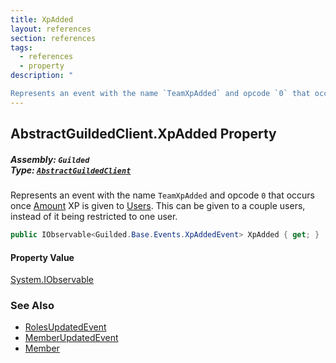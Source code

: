 ```yaml
---
title: XpAdded
layout: references
section: references
tags:
  - references
  - property
description: "

Represents an event with the name `TeamXpAdded` and opcode `0` that occurs once [Amount](XpAddedEvent.Amount 'Guilded.Base.Events.XpAddedEvent.Amount') XP is given to [Users](XpAddedEvent.Users 'Guilded.Base.Events.XpAddedEvent.Users'). This can be given to a couple users, instead of it being restricted to one user."
---
```


## AbstractGuildedClient.XpAdded Property
##### **Assembly:** `Guilded`<br/>**Type:** [`AbstractGuildedClient`](AbstractGuildedClient 'Guilded.AbstractGuildedClient')

Represents an event with the name `TeamXpAdded` and opcode `0` that occurs once [Amount](XpAddedEvent.Amount 'Guilded.Base.Events.XpAddedEvent.Amount') XP is given to [Users](XpAddedEvent.Users 'Guilded.Base.Events.XpAddedEvent.Users'). This can be given to a couple users, instead of it being restricted to one user.

```csharp
public IObservable<Guilded.Base.Events.XpAddedEvent> XpAdded { get; }
```

#### Property Value
[System.IObservable](https://docs.microsoft.com/en-us/dotnet/api/System.IObservable 'System.IObservable')

### See Also
- [RolesUpdatedEvent](RolesUpdatedEvent 'Guilded.Base.Events.RolesUpdatedEvent')
- [MemberUpdatedEvent](MemberUpdatedEvent 'Guilded.Base.Events.MemberUpdatedEvent')
- [Member](Member 'Guilded.Base.Servers.Member')